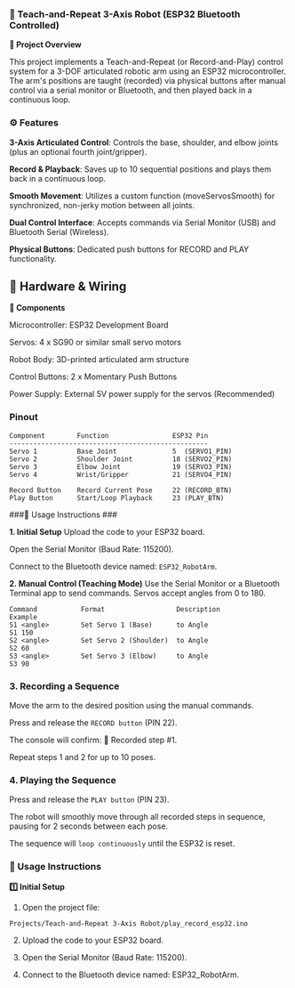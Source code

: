 ### 🤖 Teach-and-Repeat 3-Axis Robot (ESP32 Bluetooth Controlled) ###

**📝 Project Overview**

This project implements a Teach-and-Repeat (or Record-and-Play) control system for a 3-DOF articulated robotic arm using an ESP32 microcontroller.
The arm's positions are taught (recorded) via physical buttons after manual control via a serial monitor or Bluetooth, and then played back in a continuous loop.

### ⚙️ Features ###

**3-Axis Articulated Control**: Controls the base, shoulder, and elbow joints (plus an optional fourth joint/gripper).

**Record & Playback**: Saves up to 10 sequential positions and plays them back in a continuous loop.

**Smooth Movement**: Utilizes a custom function (moveServosSmooth) for synchronized, non-jerky motion between all joints.

**Dual Control Interface**: Accepts commands via Serial Monitor (USB) and Bluetooth Serial (Wireless).

**Physical Buttons**: Dedicated push buttons for RECORD and PLAY functionality.

## 🔩 Hardware & Wiring ##

**🧰 Components**

Microcontroller: ESP32 Development Board

Servos: 4 x SG90 or similar small servo motors

Robot Body: 3D-printed articulated arm structure

Control Buttons: 2 x Momentary Push Buttons

Power Supply: External 5V power supply for the servos (Recommended)

### Pinout ###

```
Component        Function                ESP32 Pin
--------------------------------------------------
Servo 1          Base Joint              5  (SERVO1_PIN)
Servo 2          Shoulder Joint          18 (SERVO2_PIN)
Servo 3          Elbow Joint             19 (SERVO3_PIN)
Servo 4          Wrist/Gripper           21 (SERVO4_PIN)

Record Button    Record Current Pose     22 (RECORD_BTN)
Play Button      Start/Loop Playback     23 (PLAY_BTN)

```

###🚀 Usage Instructions ###

**1. Initial Setup**
Upload the code to your ESP32 board.

Open the Serial Monitor (Baud Rate: 115200).

Connect to the Bluetooth device named: ```ESP32_RobotArm```.

**2. Manual Control (Teaching Mode)**
Use the Serial Monitor or a Bluetooth Terminal app to send commands. Servos accept angles from 0 to 180.
```
Command           Format                  Description                  Example
S1 <angle>        Set Servo 1 (Base)      to Angle                     S1 150
S2 <angle>        Set Servo 2 (Shoulder)  to Angle                     S2 60
S3 <angle>        Set Servo 3 (Elbow)     to Angle                     S3 90

```

### 3. Recording a Sequence ###
Move the arm to the desired position using the manual commands.

Press and release the ```RECORD button``` (PIN 22).

The console will confirm: 📌 Recorded step #1.

Repeat steps 1 and 2 for up to 10 poses.

### 4. Playing the Sequence ###
Press and release the ```PLAY button``` (PIN 23).

The robot will smoothly move through all recorded steps in sequence, pausing for 2 seconds between each pose.

The sequence will ```loop continuously``` until the ESP32 is reset.



### 🚀 Usage Instructions ###
**1️⃣ Initial Setup**

1. Open the project file:
```
Projects/Teach-and-Repeat 3-Axis Robot/play_record_esp32.ino
```

2. Upload the code to your ESP32 board.

3. Open the Serial Monitor (Baud Rate: 115200).

4. Connect to the Bluetooth device named: ESP32_RobotArm.
